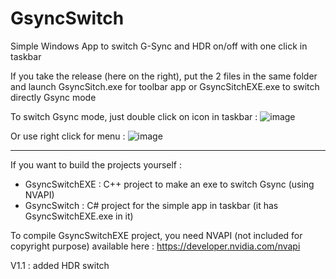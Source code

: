 # GsyncSwitch
Simple Windows App to switch G-Sync and HDR on/off with one click in taskbar

If you take the release (here on the right), put the 2 files in the same folder and launch GsyncSitch.exe for toolbar app or GsyncSitchEXE.exe to switch directly Gsync mode

To switch Gsync mode, just double click on icon in taskbar :
![image](https://user-images.githubusercontent.com/71530061/163377488-4f60ebdc-3005-47ec-89d9-f47d475a3db5.png)

Or use right click for menu :
![image](https://user-images.githubusercontent.com/71530061/163563377-569ec630-a67e-4d23-9330-11b757626d89.png)

----------------------------------------------------------------------------------------------------------------------------                                                                                                              
If you want to build the projects yourself :

- GsyncSwitchEXE : C++ project to make an exe to switch Gsync (using NVAPI)
- GsyncSwitch : C# project for the simple app in taskbar (it has GsyncSwitchEXE.exe in it)

To compile GsyncSwitchEXE project, you need NVAPI (not included for copyright purpose) available here :
https://developer.nvidia.com/nvapi


V1.1 : added HDR switch
